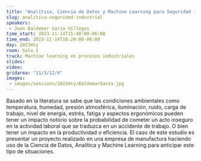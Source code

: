 ```yaml
---
title: "Analítica, Ciencia de Datos y Machine Learning para Seguridad Industrial, Ergonomía y Bienestar."
slug: analitica-seguridad-industrial
speakers:
 - Juan Baldemar Garza Villegas
time_start: 2023-11-14T15:40:00-06:00
time_end: 2023-11-14T18:20:00-06:00
day: 2023mty
room: Sala 2
track: Machine learning en procesos industriales
slides: 
video: 
gridarea: "11/3/12/4"
images:
 - images/sessions/2023mty/BaldemarGarza.jpg
---
```


Basado en la literatura se sabe que las condiciones ambientales como temperatura, humedad, presión atmosférica, iluminación, ruido, carga de trabajo, nivel de energía, estrés, fatiga y aspectos ergonómicos pueden tener un impacto notorio sobre la probabilidad de cometer un acto inseguro en la actividad laboral que se traduzca en un accidente de trabajo. O bien tener un impacto en la productividad o eficiencia. El caso de este estudio es presentar un proyecto realizado en una empresa de manufactura haciendo uso de la Ciencia de Datos, Analítica y Machine Learning para anticipar este tipo de situaciones.

